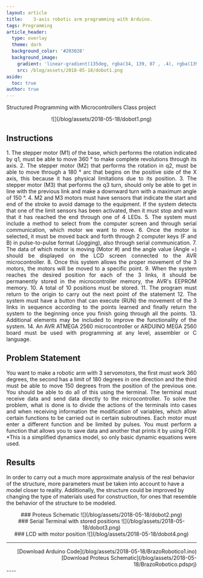 ```yaml
---
layout: article
title:    3-axis robotic arm programming with Arduino.
tags: Programming
article_header:
  type: overlay
  theme: dark
  background_color: '#203028'
  background_image:
    gradient: 'linear-gradient(135deg, rgba(34, 139, 87 , .4), rgba(139, 34, 139, .4))'
    src: /blog/assets/2018-05-18/dobot1.png
aside:
  toc: true
author: true
---
```

Structured Programming with Microcontrollers Class project

<div align="center" markdown="1">
![](/blog/assets/2018-05-18/dobot1.png)
</div>

<!--more-->
## Instructions
<div align="justify" markdown="1">
1. The stepper motor (M1) of the base, which performs the rotation indicated by q1, must be able to move 360 ° to make complete revolutions through its axis.
2. The stepper motor (M2) that performs the rotation in q2, must be able to move through a 180 ° arc that begins on the positive side of the X axis, this because it has physical limitations due to its position.
3. The stepper motor (M3) that performs the q3 turn, should only be able to get in line with the previous link and make a downward turn with a maximum angle of 150 °.
4. M2 and M3 motors must have sensors that indicate the start and end of the stroke to avoid damage to the equipment. If the system detects that one of the limit sensors has been activated, then it must stop and warn that it has reached the end through one of 4 LEDs.
5. The system must include a method to select from the computer screen and through serial communication, which motor we want to move.
6. Once the motor is selected, it must be moved back and forth through 2 computer keys (F and B) in pulse-to-pulse format (Jogging), also through serial communication.
7. The data of which motor is moving (Motor #) and the angle value (Angle =) should be displayed on the LCD screen connected to the AVR microcontroller.
8. Once this system allows the proper movement of the 3 motors, the motors will be moved to a specific point.
9. When the system reaches the desired position for each of the 3 links, it should be permanently stored in the microcontroller memory, the AVR's EEPROM memory.
10. A total of 10 positions must be stored.
11. The program must return to the origin to carry out the next point of the statement 12. The system must have a button that can execute (RUN) the movement of the 3 links in sequence according to the points learned and finally return the system to the beginning once you finish going through all the points.
13. Additional elements may be included to improve the functionality of the system.
14. An AVR ATMEGA 2560 microcontroller or ARDUINO MEGA 2560 board must be used with programming at any level, assembler or C language.
</div>

## Problem Statement
<div align="justify" markdown="1">
You want to make a robotic arm with 3 servomotors, the first must work 360 degrees, the second has a limit of 180 degrees in one direction and the third must be able to move 150 degrees from the position of the previous one. You should be able to do all of this using the terminal. The terminal must receive data and send data directly to the microcontroller. To solve the problem, what is done is to divide the actions of the terminals into cases and when receiving information the modification of variables, which allow certain functions to be carried out in certain subroutines. Each motor must enter a different function and be limited by pulses. You must perform a function that allows you to save data and another that prints it by using FOR.
*This is a simplified dynamics model, so only basic dynamic equations were used.
</div>



## Results
In order to carry out a much more approximate analysis of the real behavior of the structure, more parameters must be taken into account to have a model closer to reality. Additionally, the structure could be improved by changing the type of materials used for construction, for ones that resemble the behavior of the structure to be modeled.

<div align="center" markdown="1">
### Proteus Schematic
![](/blog/assets/2018-05-18/dobot2.png)
</div>

<div align="center" markdown="1">
### Serial Terminal with stored positions
![](/blog/assets/2018-05-18/dobot3.png)
</div>

<div align="center" markdown="1">
### LCD with motor position
![](/blog/assets/2018-05-18/dobot4.png)
</div>

----
<div align="right" markdown="1">
[Download Arduino Code](/blog/assets/2018-05-18/BrazoRobotico1.ino) <br>
[Download Proteus Schematic](/blog/assets/2018-05-18/BrazoRobotico.pdsprj) <br>
</div>
----
<br>
